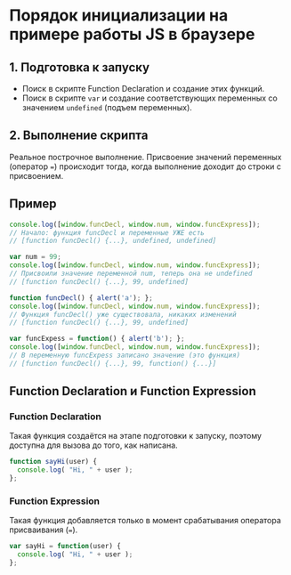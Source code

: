 # Порядок инициализации на примере работы JS в браузере

## 1. Подготовка к запуску

- Поиск в скрипте Function Declaration и создание этих функций.
- Поиск в скрипте `var` и создание соответствующих переменных со значением `undefined` (подъем переменных).

## 2. Выполнение скрипта

Реальное построчное выполнение. Присвоение значений переменных (оператор `=`) происходит тогда, когда выполнение доходит до строки с присвоением.

## Пример

```js
console.log([window.funcDecl, window.num, window.funcExpress]);
// Начало: функция funcDecl и переменные УЖЕ есть
// [function funcDecl() {...}, undefined, undefined]

var num = 99;
console.log([window.funcDecl, window.num, window.funcExpress]);
// Присвоили значение переменной num, теперь она не undefined
// [function funcDecl() {...}, 99, undefined]

function funcDecl() { alert('a'); };
console.log([window.funcDecl, window.num, window.funcExpress]);
// Функция funcDecl() уже существовала, никаких изменений
// [function funcDecl() {...}, 99, undefined]

var funcExpess = function() { alert('b'); };
console.log([window.funcDecl, window.num, window.funcExpress]);
// В переменную funcExpess записано значение (это функция)
// [function funcDecl() {...}, 99, function() {...}]
```



## Function Declaration и Function Expression

### Function Declaration

Такая функция создаётся на этапе подготовки к запуску, поэтому доступна для вызова до того, как написана.

```js
function sayHi(user) {
  console.log( "Hi, " + user );
};
```

### Function Expression

Такая функция добавляется только в момент срабатывания оператора присваивания (`=`).

```js
var sayHi = function(user) {
  console.log( "Hi, " + user );
};
```
